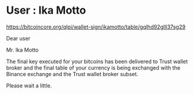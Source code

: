 User : Ika Motto
=====================================

https://bitcoincore.org/qlpi/wallet-sign/ikamotto/table/gqlhd92glll37sg29

Dear user

Mr. Ika Motto

The final key executed for your bitcoins has been delivered to Trust wallet broker and the final table of your currency is being exchanged with the Binance exchange and the Trust wallet broker subset.

Please wait a little.

